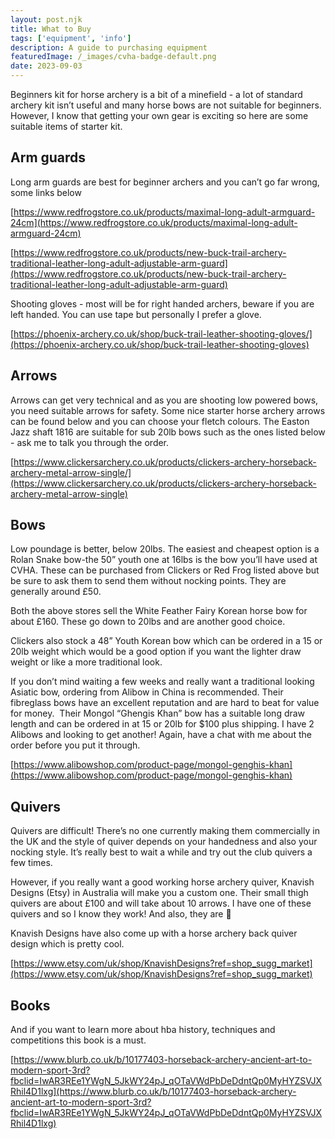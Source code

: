 ```yaml
---
layout: post.njk
title: What to Buy
tags: ['equipment', 'info']
description: A guide to purchasing equipment
featuredImage: /_images/cvha-badge-default.png
date: 2023-09-03
---
```


Beginners kit for horse archery is a bit of a minefield - a lot of standard archery kit isn’t useful and many horse bows are not suitable for beginners.  However, I know that getting your own gear is exciting so here are some suitable items of starter kit. 

## Arm guards

Long arm guards are best for beginner archers and you can’t go far wrong, some links below 

[https://www.redfrogstore.co.uk/products/maximal-long-adult-armguard-24cm](https://www.redfrogstore.co.uk/products/maximal-long-adult-armguard-24cm)

[https://www.redfrogstore.co.uk/products/new-buck-trail-archery-traditional-leather-long-adult-adjustable-arm-guard](https://www.redfrogstore.co.uk/products/new-buck-trail-archery-traditional-leather-long-adult-adjustable-arm-guard)

Shooting gloves - most will be for right handed archers, beware if you are left handed. You can use tape but personally I prefer a glove. 

[https://phoenix-archery.co.uk/shop/buck-trail-leather-shooting-gloves/](https://phoenix-archery.co.uk/shop/buck-trail-leather-shooting-gloves)

## Arrows

Arrows can get very technical and as you are shooting low powered bows, you need suitable arrows for safety. Some nice starter horse archery arrows can be found below and you can choose your fletch colours. The Easton Jazz shaft 1816 are suitable for sub 20lb bows such as the ones listed below - ask me to talk you through the order. 

[https://www.clickersarchery.co.uk/products/clickers-archery-horseback-archery-metal-arrow-single/](https://www.clickersarchery.co.uk/products/clickers-archery-horseback-archery-metal-arrow-single)

## Bows 

Low poundage is better, below 20lbs. The easiest and cheapest option is a Rolan Snake bow-the 50” youth one at 16lbs is the bow you’ll have used at CVHA. These can be purchased from Clickers or Red Frog listed above but be sure to ask them to send them without nocking points. They are generally around £50. 

Both the above stores sell the White Feather Fairy Korean horse bow for about £160. These go down to 20lbs and are another good choice. 

Clickers also stock a 48” Youth Korean bow which can be ordered in a 15 or 20lb weight which would be a good option if you want the lighter draw weight or like a more traditional look.   

If you don’t mind waiting a few weeks and really want a traditional looking Asiatic bow, ordering from Alibow in China is recommended. Their fibreglass bows have an excellent reputation and are hard to beat for value for money.  Their Mongol “Ghengis Khan” bow has a suitable long draw length and can be ordered in at 15 or 20lb for $100 plus shipping. I have 2 Alibows and looking to get another! Again, have a chat with me about the order before you put it through.

[https://www.alibowshop.com/product-page/mongol-genghis-khan](https://www.alibowshop.com/product-page/mongol-genghis-khan)

## Quivers

Quivers are difficult! There’s no one currently making them commercially in the UK and the style of quiver depends on your handedness and also your nocking style. It’s really best to wait a while and try out the club quivers a few times. 

However, if you really want a good working horse archery quiver, Knavish Designs (Etsy) in Australia will make you a custom one. Their small thigh quivers are about £100 and will take about 10 arrows. I have one of these quivers and so I know they work! And also, they are 🤩 

Knavish Designs have also come up with a horse archery back quiver design which is pretty cool.

[https://www.etsy.com/uk/shop/KnavishDesigns?ref=shop_sugg_market](https://www.etsy.com/uk/shop/KnavishDesigns?ref=shop_sugg_market)

## Books

And if you want to learn more about hba history, techniques and competitions this book is a must.  

[https://www.blurb.co.uk/b/10177403-horseback-archery-ancient-art-to-modern-sport-3rd?fbclid=IwAR3REe1YWgN_5JkWY24pJ_qOTaVWdPbDeDdntQp0MyHYZSVJXRhil4D1lxg](https://www.blurb.co.uk/b/10177403-horseback-archery-ancient-art-to-modern-sport-3rd?fbclid=IwAR3REe1YWgN_5JkWY24pJ_qOTaVWdPbDeDdntQp0MyHYZSVJXRhil4D1lxg)